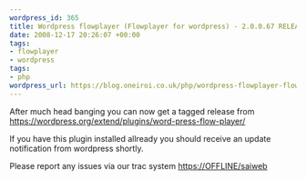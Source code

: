 ```yaml
--- 
wordpress_id: 365
title: Wordpress flowplayer (Flowplayer for wordpress) - 2.0.0.67 RELEASED!
date: 2008-12-17 20:26:07 +00:00
tags: 
- flowplayer
- wordpress
tags: 
- php
wordpress_url: https://blog.oneiroi.co.uk/php/wordpress-flowplayer-flowplayer-for-wordpress-20067-released
---
```

After much head banging you can now get a tagged release from <a href="https://wordpress.org/extend/plugins/word-press-flow-player/">https://wordpress.org/extend/plugins/word-press-flow-player/</a>

If you have this plugin installed allready you should receive an update notification from wordpress shortly.

Please report any issues via our trac system <a href="https://OFFLINE/saiweb">https://OFFLINE/saiweb</a>
